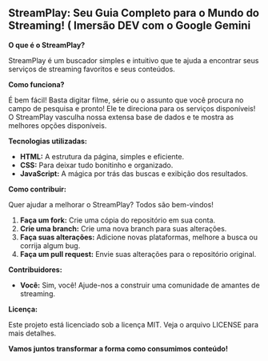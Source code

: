 ## StreamPlay: Seu Guia Completo para o Mundo do Streaming! ( Imersão DEV com o Google Gemini

**O que é o StreamPlay?**

StreamPlay é um buscador simples e intuitivo que te ajuda a encontrar seus serviços de streaming favoritos e seus conteúdos. 

**Como funciona?**

É bem fácil! Basta digitar filme, série ou o assunto que você procura no campo de pesquisa e pronto! Ele te direciona para os serviços disponíveis! O StreamPlay vasculha nossa extensa base de dados e te mostra as melhores opções disponíveis.

**Tecnologias utilizadas:**

* **HTML:** A estrutura da página, simples e eficiente.
* **CSS:** Para deixar tudo bonitinho e organizado.
* **JavaScript:** A mágica por trás das buscas e exibição dos resultados.

**Como contribuir:**

Quer ajudar a melhorar o StreamPlay? Todos são bem-vindos! 

1. **Faça um fork:** Crie uma cópia do repositório em sua conta.
2. **Crie uma branch:** Crie uma nova branch para suas alterações.
3. **Faça suas alterações:** Adicione novas plataformas, melhore a busca ou corrija algum bug.
4. **Faça um pull request:** Envie suas alterações para o repositório original.

**Contribuidores:**

* **Você:** Sim, você! Ajude-nos a construir uma comunidade de amantes de streaming.

**Licença:**

Este projeto está licenciado sob a licença MIT. Veja o arquivo LICENSE para mais detalhes.

**Vamos juntos transformar a forma como consumimos conteúdo!**
